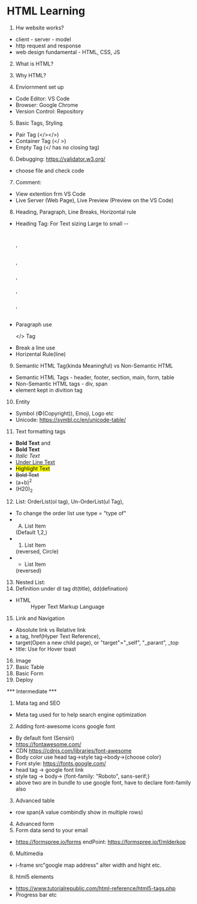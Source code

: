 # HTML Learning

1. Hw website works?
- client - server - model
- http request and response
- web design fundamental - HTML, CSS, JS

2. What is HTML?

3. Why HTML?

4. Enviornment set up

- Code Editor: VS Code 
- Browser: Google Chrome
- Version Control: Repository

5. Basic Tags, Styling
- Pair Tag (</></>)
- Container Tag (</ >)
- Empty Tag (</ has no closing tag)

6. Debugging: https://validator.w3.org/
- choose file and check code
7. Comment: <!--  -->
- View extention frm VS Code
- Live Server (Web Page), Live Preview (Preview on the VS Code)

8. Heading, Paragraph, Line Breaks, Horizontal rule
- Heading Tag: For Text sizing Large to small
-- <h1></h1>, <h2></h2>, <h3></h3>, <h4></h4>, <h5></h5>, <h6></h6>
- Paragraph use <p></> Tag
- Break a line use <br>
- Horizental Rule(line)
9. Semantic HTML Tag(kinda Meaningful) vs Non-Semantic HTML
- Semantic HTML Tags - header, footer, section, main, form, table
- Non-Semantic HTML tags - div, span
- <div></div> element kept in divition tag
10. Entity
- Symbol (&copy;(Copyright)), Emoji, Logo etc
- Unicode: https://symbl.cc/en/unicode-table/
11. Text formatting tags
- <strong>Bold Text</strong> and
- <b>Bold Text</b>
- <em>Italic Text</em>
- <u>Under Line Text</u>
- <mark>Highlight Text</mark>
- <del>Bold Text</del> <br />
- (a+b)<sup>2</sup>
- (H20)<sub>2</sub>
12. List: OrderList(ol tag), Un-OrderList(ul Tag), 
- To change the order list use type = "type of"
- <ol type= "A" or "a"><li>List Item</li></ol> (Default 1,2,)
- <ol start= "E" or "5"><li>List Item</li></ol> (reversed, Circle) 
- <ul start= "E" or "5"><li>List Item</li></ul> (reversed)
13. Nested List:
14. Definition under dl tag dt(title), dd(defination)
-   <dl><dt>HTML</dt><dd>Hyper Text Markup Language</dd></dl>
15. Link and Navigation
- Absolute link vs Relative link
- a tag, href(Hyper Text Reference), 
- target(Open a new child page), or "target"="_self", "_parant", _top
- title: Use for Hover toast
16. Image 
17. Basic Table
18. Basic Form
19. Deploy

*** Intermediate ***
1. Mata tag and SEO
- Meta tag used for to help search engine optimization
2. Adding font-awesome icons google font
- By default font (Sensiri)
- https://fontawesome.com/
- CDN https://cdnjs.com/libraries/font-awesome
- Body color use head tag->style tag->body->{choose color} 
- Font style: https://fonts.google.com/
- head tag -> google font link
- style tag -> body-> {font-family: "Roboto", sans-serif;}
- above two are in bundle to use google font, have to declare font-family also
3. Advanced table
- row span(A value combindly show in multiple rows)
4. Advanced form
5. Form data send to your email
- https://formspree.io/forms endPoint: https://formspree.io/f/mlderkop
6. Multimedia
- i-frame src"google map address" alter width and hight etc. 
8. html5 elements
- https://www.tutorialrepublic.com/html-reference/html5-tags.php
- Progress bar etc